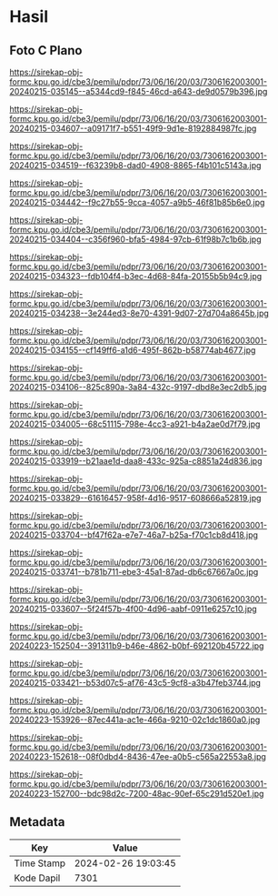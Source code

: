 # Hasil

## Foto C Plano

https://sirekap-obj-formc.kpu.go.id/cbe3/pemilu/pdpr/73/06/16/20/03/7306162003001-20240215-035145--a5344cd9-f845-46cd-a643-de9d0579b396.jpg

https://sirekap-obj-formc.kpu.go.id/cbe3/pemilu/pdpr/73/06/16/20/03/7306162003001-20240215-034607--a09171f7-b551-49f9-9d1e-8192884987fc.jpg

https://sirekap-obj-formc.kpu.go.id/cbe3/pemilu/pdpr/73/06/16/20/03/7306162003001-20240215-034519--f63239b8-dad0-4908-8865-f4b101c5143a.jpg

https://sirekap-obj-formc.kpu.go.id/cbe3/pemilu/pdpr/73/06/16/20/03/7306162003001-20240215-034442--f9c27b55-9cca-4057-a9b5-46f81b85b6e0.jpg

https://sirekap-obj-formc.kpu.go.id/cbe3/pemilu/pdpr/73/06/16/20/03/7306162003001-20240215-034404--c356f960-bfa5-4984-97cb-61f98b7c1b6b.jpg

https://sirekap-obj-formc.kpu.go.id/cbe3/pemilu/pdpr/73/06/16/20/03/7306162003001-20240215-034323--fdb104f4-b3ec-4d68-84fa-20155b5b94c9.jpg

https://sirekap-obj-formc.kpu.go.id/cbe3/pemilu/pdpr/73/06/16/20/03/7306162003001-20240215-034238--3e244ed3-8e70-4391-9d07-27d704a8645b.jpg

https://sirekap-obj-formc.kpu.go.id/cbe3/pemilu/pdpr/73/06/16/20/03/7306162003001-20240215-034155--cf149ff6-a1d6-495f-862b-b58774ab4677.jpg

https://sirekap-obj-formc.kpu.go.id/cbe3/pemilu/pdpr/73/06/16/20/03/7306162003001-20240215-034106--825c890a-3a84-432c-9197-dbd8e3ec2db5.jpg

https://sirekap-obj-formc.kpu.go.id/cbe3/pemilu/pdpr/73/06/16/20/03/7306162003001-20240215-034005--68c51115-798e-4cc3-a921-b4a2ae0d7f79.jpg

https://sirekap-obj-formc.kpu.go.id/cbe3/pemilu/pdpr/73/06/16/20/03/7306162003001-20240215-033919--b21aae1d-daa8-433c-925a-c8851a24d836.jpg

https://sirekap-obj-formc.kpu.go.id/cbe3/pemilu/pdpr/73/06/16/20/03/7306162003001-20240215-033829--61616457-958f-4d16-9517-608666a52819.jpg

https://sirekap-obj-formc.kpu.go.id/cbe3/pemilu/pdpr/73/06/16/20/03/7306162003001-20240215-033704--bf47f62a-e7e7-46a7-b25a-f70c1cb8d418.jpg

https://sirekap-obj-formc.kpu.go.id/cbe3/pemilu/pdpr/73/06/16/20/03/7306162003001-20240215-033741--b781b711-ebe3-45a1-87ad-db6c67667a0c.jpg

https://sirekap-obj-formc.kpu.go.id/cbe3/pemilu/pdpr/73/06/16/20/03/7306162003001-20240215-033607--5f24f57b-4f00-4d96-aabf-0911e6257c10.jpg

https://sirekap-obj-formc.kpu.go.id/cbe3/pemilu/pdpr/73/06/16/20/03/7306162003001-20240223-152504--391311b9-b46e-4862-b0bf-692120b45722.jpg

https://sirekap-obj-formc.kpu.go.id/cbe3/pemilu/pdpr/73/06/16/20/03/7306162003001-20240215-033421--b53d07c5-af76-43c5-9cf8-a3b47feb3744.jpg

https://sirekap-obj-formc.kpu.go.id/cbe3/pemilu/pdpr/73/06/16/20/03/7306162003001-20240223-153926--87ec441a-ac1e-466a-9210-02c1dc1860a0.jpg

https://sirekap-obj-formc.kpu.go.id/cbe3/pemilu/pdpr/73/06/16/20/03/7306162003001-20240223-152618--08f0dbd4-8436-47ee-a0b5-c565a22553a8.jpg

https://sirekap-obj-formc.kpu.go.id/cbe3/pemilu/pdpr/73/06/16/20/03/7306162003001-20240223-152700--bdc98d2c-7200-48ac-90ef-65c291d520e1.jpg


## Metadata

| Key        | Value               |
| ---------- | ------------------- |
| Time Stamp | 2024-02-26 19:03:45 |
| Kode Dapil | 7301                |




